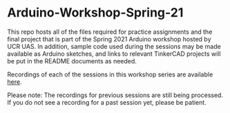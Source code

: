 # Arduino-Workshop-Spring-21
This repo hosts all of the files required for practice assignments and the final project that is part of the Spring 2021 Arduino workshop hosted by UCR UAS. In addition, sample code used during the sessions may be made available as Arduino sketches, and links to relevant TinkerCAD projects will be put in the README documents as needed.

Recordings of each of the sessions in this workshop series are available [here](https://www.youtube.com/playlist?list=PLfmzHX29KVv_cbdHYJD3cuvoo_Valq8us).

Please note: The recordings for previous sessions are still being processed. If you do not see a recording for a past session yet, please be patient.
